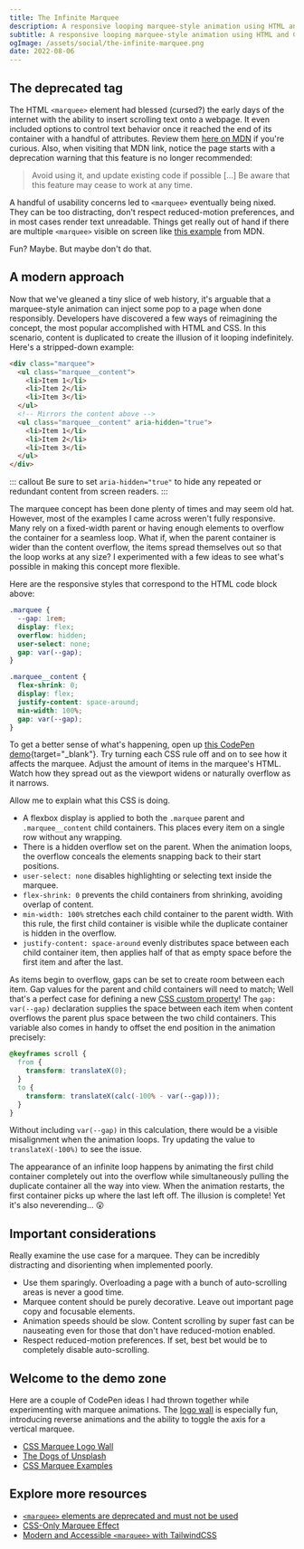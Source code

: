 ```yaml
---
title: The Infinite Marquee
description: A responsive looping marquee-style animation using HTML and CSS.
subtitle: A responsive looping marquee-style animation using HTML and CSS
ogImage: /assets/social/the-infinite-marquee.png
date: 2022-08-06
---
```


## The deprecated tag

The HTML `<marquee>` element had blessed (cursed?) the early days of the internet with the ability to insert scrolling text onto a webpage. It even included options to control text behavior once it reached the end of its container with a handful of attributes. Review them [here on MDN](https://developer.mozilla.org/en-US/docs/Web/HTML/Element/marquee) if you're curious. Also, when visiting that MDN link, notice the page starts with a deprecation warning that this feature is no longer recommended:

> Avoid using it, and update existing code if possible [...] Be aware that this feature may cease to work at any time.

A handful of usability concerns led to `<marquee>` eventually being nixed. They can be too distracting, don't respect reduced-motion preferences, and in most cases render text unreadable. Things get really out of hand if there are multiple `<marquee>` visible on screen like [this example](https://developer.mozilla.org/en-US/docs/Web/HTML/Element/marquee#examples) from MDN.

Fun? Maybe. But maybe don't do that.

## A modern approach

Now that we've gleaned a tiny slice of web history, it's arguable that a marquee-style animation can inject some pop to a page when done responsibly. Developers have discovered a few ways of reimagining the concept, the most popular accomplished with HTML and CSS. In this scenario, content is duplicated to create the illusion of it looping indefinitely. Here's a stripped-down example:

```html
<div class="marquee">
  <ul class="marquee__content">
    <li>Item 1</li>
    <li>Item 2</li>
    <li>Item 3</li>
  </ul>
  <!-- Mirrors the content above -->
  <ul class="marquee__content" aria-hidden="true">
    <li>Item 1</li>
    <li>Item 2</li>
    <li>Item 3</li>
  </ul>
</div>
```

::: callout
Be sure to set `aria-hidden="true"` to hide any repeated or redundant content from screen readers.
:::

The marquee concept has been done plenty of times and may seem old hat. However, most of the examples I came across weren't fully responsive. Many rely on a fixed-width parent or having enough elements to overflow the container for a seamless loop. What if, when the parent container is wider than the content overflow, the items spread themselves out so that the loop works at any size? I experimented with a few ideas to see what's possible in making this concept more flexible.

Here are the responsive styles that correspond to the HTML code block above:

```css
.marquee {
  --gap: 1rem;
  display: flex;
  overflow: hidden;
  user-select: none;
  gap: var(--gap);
}

.marquee__content {
  flex-shrink: 0;
  display: flex;
  justify-content: space-around;
  min-width: 100%;
  gap: var(--gap);
}
```

To get a better sense of what's happening, open up [this CodePen demo](https://codepen.io/hexagoncircle/pen/eYMrGwW){target="_blank"}. Try turning each CSS rule off and on to see how it affects the marquee. Adjust the amount of items in the marquee's HTML. Watch how they spread out as the viewport widens or naturally overflow as it narrows.

Allow me to explain what this CSS is doing.

- A flexbox display is applied to both the `.marquee` parent and `.marquee__content` child containers. This places every item on a single row without any wrapping.
- There is a hidden overflow set on the parent. When the animation loops, the overflow conceals the elements snapping back to their start positions.
- `user-select: none` disables highlighting or selecting text inside the marquee.
- `flex-shrink: 0` prevents the child containers from shrinking, avoiding overlap of content.
- `min-width: 100%` stretches each child container to the parent width. With this rule, the first child container is visible while the duplicate container is hidden in the overflow.
- `justify-content: space-around` evenly distributes space between each child container item, then applies half of that as empty space before the first item and after the last.

As items begin to overflow, gaps can be set to create room between each item. Gap values for the parent and child containers will need to match; Well that's a perfect case for defining a new [CSS custom property](https://developer.mozilla.org/en-US/docs/Web/CSS/Using_CSS_custom_properties)! The `gap: var(--gap)` declaration supplies the space between each item when content overflows the parent plus space between the two child containers. This variable also comes in handy to offset the end position in the animation precisely:

```css
@keyframes scroll {
  from {
    transform: translateX(0);
  }
  to {
    transform: translateX(calc(-100% - var(--gap)));
  }
}
```

Without including `var(--gap)` in this calculation, there would be a visible misalignment when the animation loops. Try updating the value to `translateX(-100%)` to see the issue.

The appearance of an infinite loop happens by animating the first child container completely out into the overflow while simultaneously pulling the duplicate container all the way into view. When the animation restarts, the first container picks up where the last left off. The illusion is complete! Yet it's also neverending... 😮

## Important considerations

Really examine the use case for a marquee. They can be incredibly distracting and disorienting when implemented poorly.

- Use them sparingly. Overloading a page with a bunch of auto-scrolling areas is never a good time.
- Marquee content should be purely decorative. Leave out important page copy and focusable elements.
- Animation speeds should be slow. Content scrolling by super fast can be nauseating even for those that don't have reduced-motion enabled.
- Respect reduced-motion preferences. If set, best bet would be to completely disable auto-scrolling.

## Welcome to the demo zone

Here are a couple of CodePen ideas I had thrown together while experimenting with marquee animations. The [logo wall](https://codepen.io/hexagoncircle/full/wvmjomb) is especially fun, introducing reverse animations and the ability to toggle the axis for a vertical marquee.

- [CSS Marquee Logo Wall](https://codepen.io/hexagoncircle/full/wvmjomb)
- [The Dogs of Unsplash](https://codepen.io/hexagoncircle/full/jOzZPJw)
- [CSS Marquee Examples](https://codepen.io/hexagoncircle/full/eYMrGwW)

## Explore more resources

- [`<marquee>` elements are deprecated and must not be used](https://dequeuniversity.com/rules/axe/4.1/marquee)
- [CSS-Only Marquee Effect](https://tympanus.net/codrops/2020/03/31/css-only-marquee-effect/)
- [Modern and Accessible `<marquee>` with TailwindCSS](https://olavihaapala.fi/2021/02/23/modern-marquee.html)
